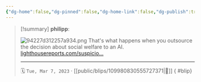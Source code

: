```yaml
---
{"dg-home":false,"dg-pinned":false,"dg-home-link":false,"dg-publish":true,"type":"blip","disabled rules":["yaml-title","yaml-title-alias","file-name-heading"],"title":"philipp on mastodon @ 2023-03-07","created-date":"2023-03-07T07:31:34","id":109980830555727380,"updated-date":"2025-05-02T08:50:43","dg-path":"blips/109980830555727371.md","permalink":"/blips/109980830555727371/","dgPassFrontmatter":true,"created":"2023-03-07T07:31:34","updated":"2025-05-02T08:50:43"}
---
```


> [!summary] **philipp**:
>
> ![94227d312257a934.png](/img/user/attachments/94227d312257a934.png)
> That's what happens when you outsource the decision about social welfare to an AI. [lighthousereports.com/suspicio…](https://www.lighthousereports.com/suspicion-machines-methodology/)
> - - -
>
> 🗓️ `Tue, Mar 7, 2023` · [[public/blips/109980830555727371\|🔗]]
{ #blip}

